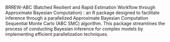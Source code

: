 BRREW-ABC (Batched Resilient and Rapid Estimation Workflow through Approximate Bayesian Computation) : an R package designed to facilitate inference through a parallelized Approximate Bayesian Computation Sequential Monte Carlo (ABC SMC) algorithm. This package streamlines the process of conducting Bayesian inference for complex models by implementing efficient parallelization techniques.

